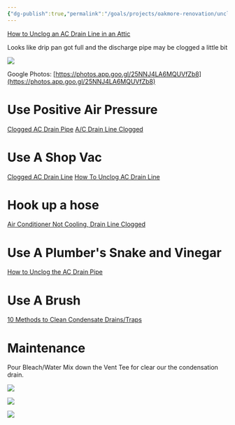 ```yaml
---
{"dg-publish":true,"permalink":"/goals/projects/oakmore-renovation/unclog-ac-discharge-pipe/","tags":["oakmore-renovation-task"],"created":"Jan 20, 2024, 9:28 AM"}
---
```


[How to Unclog an AC Drain Line in an Attic](https://www.wikihow.com/Unclog-an-AC-Drain-Line-in-an-Attic)

Looks like drip pan got full and the discharge pipe may be clogged a little bit

![](https://lh3.googleusercontent.com/pw/ABLVV874NCZ2nvOzoRhGad9C3pNNkVSXlb7Uqj-WqkFIEgHnM8f-s8WSgDv88LtEKab93qeAXGqtufmz1GEqI30oCvk78SgxmTGYYbIBEYu6kJhE5sPuw3Dttof27szyNs9ov-vds_V49aXBthcKnQr042t7Qg=w685-h914-s-no-gm?authuser=0)

Google Photos: [https://photos.app.goo.gl/25NNJ4LA6MQUVfZb8](https://photos.app.goo.gl/25NNJ4LA6MQUVfZb8)

# Use Positive Air Pressure

[Clogged AC Drain Pipe](https://youtube.com/shorts/MAGT_RJgrmM?si=9N_awqGvZL0qoSj4)
[A/C Drain Line Clogged](https://youtube.com/shorts/IHvW2__lVBo?si=ZONRJwQqAzdr6rO9)

# Use A Shop Vac

[Clogged AC Drain Line](https://youtube.com/shorts/K5OTEOicmdY?si=DkC3n5wj1jhcs2gL)
[How To Unclog AC Drain Line](https://youtube.com/shorts/eMpDnnywLoo?si=-RlwX6t7n1Gq8xUP)
# Hook up a hose

[Air Conditioner Not Cooling, Drain Line Clogged](https://youtube.com/shorts/PSZuhPx_cjw?si=JW1GIcUvLhOdr9hC)
# Use A Plumber's Snake and Vinegar 

[How to Unclog the AC Drain Pipe](https://youtube.com/shorts/sNVuJEnNaeU?si=Eyl151Bboznqw2h3)

# Use A Brush

[10 Methods to Clean Condensate Drains/Traps](https://youtube.com/shorts/MkHgXlt9p8M?si=k4fGcBRH_7F41CdH)

# Maintenance

Pour Bleach/Water Mix down the Vent Tee for clear our the condensation drain.

![](https://www.newcombandcompany.com/~newcombncompany/application/files/4715/8499/8529/newcomb-drain-pan.png)

![](https://russellkingdotme.files.wordpress.com/2012/09/screen-shot-2012-09-19-at-8-27-46-pm.png)

![](https://russellkingdotme.files.wordpress.com/2012/09/screen-shot-2012-09-19-at-8-26-47-pm.png)